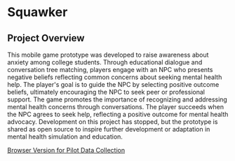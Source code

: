 # Squawker
## Project Overview
This mobile game prototype was developed to raise awareness about anxiety among college students. Through educational dialogue and conversation tree matching, players engage with an NPC who presents negative beliefs reflecting common concerns about seeking mental health help. The player's goal is to guide the NPC by selecting positive outcome beliefs, ultimately encouraging the NPC to seek peer or professional support. The game promotes the importance of recognizing and addressing mental health concerns through conversations. The player succeeds when the NPC agrees to seek help, reflecting a positive outcome for mental health advocacy. Development on this project has stopped, but the prototype is shared as open source to inspire further development or adaptation in mental health simulation and education.

[Browser Version for Pilot Data Collection](https://games.nerdlab.miami/squawker/)
